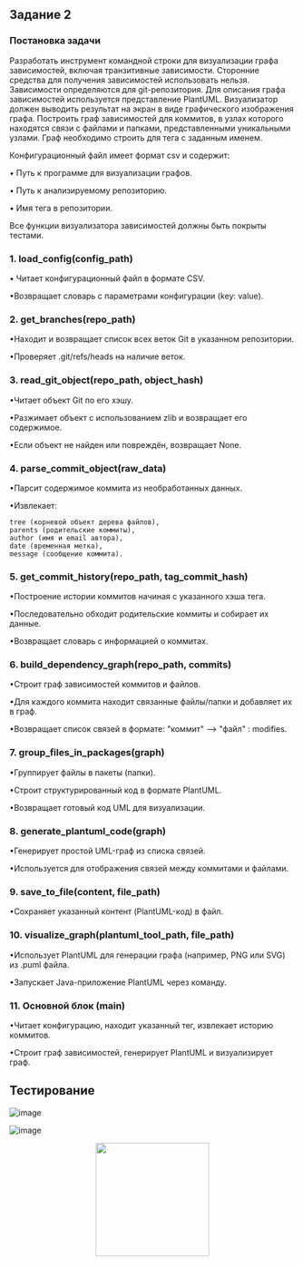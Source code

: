## Задание 2
### Постановка задачи
Разработать инструмент командной строки для визуализации графа зависимостей, включая транзитивные зависимости. Сторонние средства для получения зависимостей использовать нельзя.
Зависимости определяются для git-репозитория. Для описания графа зависимостей используется представление PlantUML. Визуализатор должен выводить результат на экран в виде графического изображения графа.
Построить граф зависимостей для коммитов, в узлах которого находятся связи с файлами и папками, представленными уникальными узлами. Граф необходимо строить для тега с заданным именем.

Конфигурационный файл имеет формат csv и содержит:

• Путь к программе для визуализации графов.

• Путь к анализируемому репозиторию.

• Имя тега в репозитории.

Все функции визуализатора зависимостей должны быть покрыты тестами.

### 1. load_config(config_path)
   
• Читает конфигурационный файл в формате CSV.

•Возвращает словарь с параметрами конфигурации (key: value).

### 2. get_branches(repo_path)
   
•Находит и возвращает список всех веток Git в указанном репозитории.

•Проверяет .git/refs/heads на наличие веток.

### 3. read_git_object(repo_path, object_hash)
   
•Читает объект Git по его хэшу.

•Разжимает объект с использованием zlib и возвращает его содержимое.

•Если объект не найден или повреждён, возвращает None.

### 4. parse_commit_object(raw_data)
   
•Парсит содержимое коммита из необработанных данных.

•Извлекает:

    tree (корневой объект дерева файлов),
    parents (родительские коммиты),
    author (имя и email автора),
    date (временная метка),
    message (сообщение коммита).

### 5. get_commit_history(repo_path, tag_commit_hash)
    
•Построение истории коммитов начиная с указанного хэша тега.

•Последовательно обходит родительские коммиты и собирает их данные.

•Возвращает словарь с информацией о коммитах.

### 6. build_dependency_graph(repo_path, commits)
    
•Строит граф зависимостей коммитов и файлов.

•Для каждого коммита находит связанные файлы/папки и добавляет их в граф.

•Возвращает список связей в формате: "коммит" --> "файл" : modifies.

### 7. group_files_in_packages(graph)
    
•Группирует файлы в пакеты (папки).

•Строит структурированный код в формате PlantUML.

•Возвращает готовый код UML для визуализации.

### 8. generate_plantuml_code(graph)
    
•Генерирует простой UML-граф из списка связей.

•Используется для отображения связей между коммитами и файлами.

### 9. save_to_file(content, file_path)

•Сохраняет указанный контент (PlantUML-код) в файл.

### 10. visualize_graph(plantuml_tool_path, file_path)
    
•Использует PlantUML для генерации графа (например, PNG или SVG) из .puml файла.

•Запускает Java-приложение PlantUML через команду.

### 11. Основной блок (__main__)
    
•Читает конфигурацию, находит указанный тег, извлекает историю коммитов.

•Строит граф зависимостей, генерирует PlantUML и визуализирует граф.

## Тестирование 

![image](https://github.com/user-attachments/assets/3358a2f0-222e-4230-a962-45767b520d60)

![image](https://github.com/user-attachments/assets/98b97890-87d9-4ef1-a5a0-d3075997e814)

<div id="header" align="center">
  <img src="https://i.giphy.com/media/v1.Y2lkPTc5MGI3NjExaGptaGc0eWJpZGlrbDFnMGdiNWh6M2R4d3Y2MWR6MWdnNjRuYTlpaCZlcD12MV9pbnRlcm5hbF9naWZfYnlfaWQmY3Q9Zw/pK28rMxwlTwiOmgNXk/giphy.gif" width="200"/>
</div>
